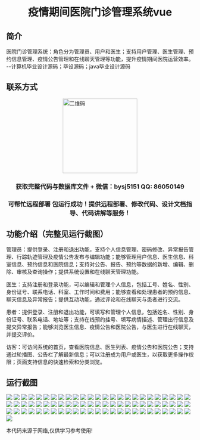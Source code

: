 <p><h1 align="center">疫情期间医院门诊管理系统vue</h1></p>

## 简介
医院门诊管理系统：角色分为管理员、用户和医生；支持用户管理、医生管理、预约信息管理、疫情公告管理和在线聊天管理等功能，提升疫情期间医院运营效率。    --计算机毕业设计源码；毕设源码；java毕业设计源码


## 联系方式
<img src="https://bs-1329754181.cos.ap-shanghai.myqcloud.com/wx.jpg" alt="二维码" style="display: block; margin: 0 auto;" width="200px">
<p><h3 align="center">获取完整代码与数据库文件 + 微信：bysj5151 QQ: 86050149</h3></p>
<p><h3 align="center">可帮忙远程部署 包运行成功！提供远程部署、修改代码、设计文档指导、代码讲解等服务！</h3></p>

## 功能介绍（完整见运行截图）
管理员：提供登录、注册和退出功能，支持个人信息管理、密码修改、异常报告管理、行踪轨迹管理及疫情公告发布与编辑功能；能够管理用户信息、医生信息、科室信息、预约信息和医院信息；支持对公告、报告、预约等数据的新增、编辑、删除、审核及查询操作；提供系统设置和在线聊天管理功能。

医生：支持注册和登录功能，可以编辑和管理个人信息，包括工号、姓名、性别、身份证号、联系电话、科室、工作时间和费用；能够查看和处理患者的预约信息、聊天信息及异常报告；提供互动功能，通过评论和在线聊天与患者进行交流。

患者：提供登录、注册和退出功能，可填写和管理个人信息，包括姓名、性别、身份证号、联系电话、地址等；支持在线预约挂号、填写病情描述、管理出行信息及提交异常报告；能够浏览医生信息、疫情公告和医院公告，与医生进行在线聊天，并提交评价。

访客：可访问系统的首页，查看医院信息、医生列表、疫情公告和医院公告；支持通过轮播图、公告栏了解最新信息；可以注册成为用户或医生，以获取更多操作权限；页面支持信息的快速检索和分类浏览。


## 运行截图
![](https://bs-1329754181.cos.ap-shanghai.myqcloud.com/ssm/PandemicHospitalOutpatientManagementSystem/img/001.jpg)
![](https://bs-1329754181.cos.ap-shanghai.myqcloud.com/ssm/PandemicHospitalOutpatientManagementSystem/img/002.jpg)
![](https://bs-1329754181.cos.ap-shanghai.myqcloud.com/ssm/PandemicHospitalOutpatientManagementSystem/img/003.jpg)
![](https://bs-1329754181.cos.ap-shanghai.myqcloud.com/ssm/PandemicHospitalOutpatientManagementSystem/img/004.jpg)
![](https://bs-1329754181.cos.ap-shanghai.myqcloud.com/ssm/PandemicHospitalOutpatientManagementSystem/img/005.jpg)
![](https://bs-1329754181.cos.ap-shanghai.myqcloud.com/ssm/PandemicHospitalOutpatientManagementSystem/img/006.jpg)
![](https://bs-1329754181.cos.ap-shanghai.myqcloud.com/ssm/PandemicHospitalOutpatientManagementSystem/img/007.jpg)
![](https://bs-1329754181.cos.ap-shanghai.myqcloud.com/ssm/PandemicHospitalOutpatientManagementSystem/img/008.jpg)
![](https://bs-1329754181.cos.ap-shanghai.myqcloud.com/ssm/PandemicHospitalOutpatientManagementSystem/img/009.jpg)
![](https://bs-1329754181.cos.ap-shanghai.myqcloud.com/ssm/PandemicHospitalOutpatientManagementSystem/img/010.jpg)
![](https://bs-1329754181.cos.ap-shanghai.myqcloud.com/ssm/PandemicHospitalOutpatientManagementSystem/img/011.jpg)
![](https://bs-1329754181.cos.ap-shanghai.myqcloud.com/ssm/PandemicHospitalOutpatientManagementSystem/img/012.jpg)
![](https://bs-1329754181.cos.ap-shanghai.myqcloud.com/ssm/PandemicHospitalOutpatientManagementSystem/img/013.jpg)
![](https://bs-1329754181.cos.ap-shanghai.myqcloud.com/ssm/PandemicHospitalOutpatientManagementSystem/img/014.jpg)
![](https://bs-1329754181.cos.ap-shanghai.myqcloud.com/ssm/PandemicHospitalOutpatientManagementSystem/img/015.jpg)
![](https://bs-1329754181.cos.ap-shanghai.myqcloud.com/ssm/PandemicHospitalOutpatientManagementSystem/img/016.jpg)
![](https://bs-1329754181.cos.ap-shanghai.myqcloud.com/ssm/PandemicHospitalOutpatientManagementSystem/img/017.jpg)
![](https://bs-1329754181.cos.ap-shanghai.myqcloud.com/ssm/PandemicHospitalOutpatientManagementSystem/img/018.jpg)
![](https://bs-1329754181.cos.ap-shanghai.myqcloud.com/ssm/PandemicHospitalOutpatientManagementSystem/img/019.jpg)
![](https://bs-1329754181.cos.ap-shanghai.myqcloud.com/ssm/PandemicHospitalOutpatientManagementSystem/img/020.jpg)
![](https://bs-1329754181.cos.ap-shanghai.myqcloud.com/ssm/PandemicHospitalOutpatientManagementSystem/img/021.jpg)
![](https://bs-1329754181.cos.ap-shanghai.myqcloud.com/ssm/PandemicHospitalOutpatientManagementSystem/img/022.jpg)
![](https://bs-1329754181.cos.ap-shanghai.myqcloud.com/ssm/PandemicHospitalOutpatientManagementSystem/img/023.jpg)
![](https://bs-1329754181.cos.ap-shanghai.myqcloud.com/ssm/PandemicHospitalOutpatientManagementSystem/img/024.jpg)
![](https://bs-1329754181.cos.ap-shanghai.myqcloud.com/ssm/PandemicHospitalOutpatientManagementSystem/img/025.jpg)
![](https://bs-1329754181.cos.ap-shanghai.myqcloud.com/ssm/PandemicHospitalOutpatientManagementSystem/img/026.jpg)
![](https://bs-1329754181.cos.ap-shanghai.myqcloud.com/ssm/PandemicHospitalOutpatientManagementSystem/img/027.jpg)
![](https://bs-1329754181.cos.ap-shanghai.myqcloud.com/ssm/PandemicHospitalOutpatientManagementSystem/img/028.jpg)
![](https://bs-1329754181.cos.ap-shanghai.myqcloud.com/ssm/PandemicHospitalOutpatientManagementSystem/img/029.jpg)
![](https://bs-1329754181.cos.ap-shanghai.myqcloud.com/ssm/PandemicHospitalOutpatientManagementSystem/img/030.jpg)
![](https://bs-1329754181.cos.ap-shanghai.myqcloud.com/ssm/PandemicHospitalOutpatientManagementSystem/img/031.jpg)
![](https://bs-1329754181.cos.ap-shanghai.myqcloud.com/ssm/PandemicHospitalOutpatientManagementSystem/img/032.jpg)
![](https://bs-1329754181.cos.ap-shanghai.myqcloud.com/ssm/PandemicHospitalOutpatientManagementSystem/img/033.jpg)
![](https://bs-1329754181.cos.ap-shanghai.myqcloud.com/ssm/PandemicHospitalOutpatientManagementSystem/img/034.jpg)
![](https://bs-1329754181.cos.ap-shanghai.myqcloud.com/ssm/PandemicHospitalOutpatientManagementSystem/img/035.jpg)
![](https://bs-1329754181.cos.ap-shanghai.myqcloud.com/ssm/PandemicHospitalOutpatientManagementSystem/img/036.jpg)
![](https://bs-1329754181.cos.ap-shanghai.myqcloud.com/ssm/PandemicHospitalOutpatientManagementSystem/img/037.jpg)
![](https://bs-1329754181.cos.ap-shanghai.myqcloud.com/ssm/PandemicHospitalOutpatientManagementSystem/img/038.jpg)
![](https://bs-1329754181.cos.ap-shanghai.myqcloud.com/ssm/PandemicHospitalOutpatientManagementSystem/img/039.jpg)
![](https://bs-1329754181.cos.ap-shanghai.myqcloud.com/ssm/PandemicHospitalOutpatientManagementSystem/img/040.jpg)
![](https://bs-1329754181.cos.ap-shanghai.myqcloud.com/ssm/PandemicHospitalOutpatientManagementSystem/img/041.jpg)
![](https://bs-1329754181.cos.ap-shanghai.myqcloud.com/ssm/PandemicHospitalOutpatientManagementSystem/img/042.jpg)
![](https://bs-1329754181.cos.ap-shanghai.myqcloud.com/ssm/PandemicHospitalOutpatientManagementSystem/img/043.jpg)
![](https://bs-1329754181.cos.ap-shanghai.myqcloud.com/ssm/PandemicHospitalOutpatientManagementSystem/img/044.jpg)
![](https://bs-1329754181.cos.ap-shanghai.myqcloud.com/ssm/PandemicHospitalOutpatientManagementSystem/img/045.jpg)
![](https://bs-1329754181.cos.ap-shanghai.myqcloud.com/ssm/PandemicHospitalOutpatientManagementSystem/img/046.jpg)
![](https://bs-1329754181.cos.ap-shanghai.myqcloud.com/ssm/PandemicHospitalOutpatientManagementSystem/img/047.jpg)
![](https://bs-1329754181.cos.ap-shanghai.myqcloud.com/ssm/PandemicHospitalOutpatientManagementSystem/img/048.jpg)
![](https://bs-1329754181.cos.ap-shanghai.myqcloud.com/ssm/PandemicHospitalOutpatientManagementSystem/img/049.jpg)
![](https://bs-1329754181.cos.ap-shanghai.myqcloud.com/ssm/PandemicHospitalOutpatientManagementSystem/img/050.jpg)
![](https://bs-1329754181.cos.ap-shanghai.myqcloud.com/ssm/PandemicHospitalOutpatientManagementSystem/img/051.jpg)
![](https://bs-1329754181.cos.ap-shanghai.myqcloud.com/ssm/PandemicHospitalOutpatientManagementSystem/img/052.jpg)
![](https://bs-1329754181.cos.ap-shanghai.myqcloud.com/ssm/PandemicHospitalOutpatientManagementSystem/img/053.jpg)
![](https://bs-1329754181.cos.ap-shanghai.myqcloud.com/ssm/PandemicHospitalOutpatientManagementSystem/img/054.jpg)
![](https://bs-1329754181.cos.ap-shanghai.myqcloud.com/ssm/PandemicHospitalOutpatientManagementSystem/img/055.jpg)
![](https://bs-1329754181.cos.ap-shanghai.myqcloud.com/ssm/PandemicHospitalOutpatientManagementSystem/img/056.jpg)
![](https://bs-1329754181.cos.ap-shanghai.myqcloud.com/ssm/PandemicHospitalOutpatientManagementSystem/img/057.jpg)
![](https://bs-1329754181.cos.ap-shanghai.myqcloud.com/ssm/PandemicHospitalOutpatientManagementSystem/img/058.jpg)
![](https://bs-1329754181.cos.ap-shanghai.myqcloud.com/ssm/PandemicHospitalOutpatientManagementSystem/img/059.jpg)
![](https://bs-1329754181.cos.ap-shanghai.myqcloud.com/ssm/PandemicHospitalOutpatientManagementSystem/img/060.jpg)
![](https://bs-1329754181.cos.ap-shanghai.myqcloud.com/ssm/PandemicHospitalOutpatientManagementSystem/img/061.jpg)
![](https://bs-1329754181.cos.ap-shanghai.myqcloud.com/ssm/PandemicHospitalOutpatientManagementSystem/img/062.jpg)
![](https://bs-1329754181.cos.ap-shanghai.myqcloud.com/ssm/PandemicHospitalOutpatientManagementSystem/img/063.jpg)
![](https://bs-1329754181.cos.ap-shanghai.myqcloud.com/ssm/PandemicHospitalOutpatientManagementSystem/img/064.jpg)
![](https://bs-1329754181.cos.ap-shanghai.myqcloud.com/ssm/PandemicHospitalOutpatientManagementSystem/img/065.jpg)
![](https://bs-1329754181.cos.ap-shanghai.myqcloud.com/ssm/PandemicHospitalOutpatientManagementSystem/img/066.jpg)
![](https://bs-1329754181.cos.ap-shanghai.myqcloud.com/ssm/PandemicHospitalOutpatientManagementSystem/img/067.jpg)
![](https://bs-1329754181.cos.ap-shanghai.myqcloud.com/ssm/PandemicHospitalOutpatientManagementSystem/img/068.jpg)
![](https://bs-1329754181.cos.ap-shanghai.myqcloud.com/ssm/PandemicHospitalOutpatientManagementSystem/img/069.jpg)
![](https://bs-1329754181.cos.ap-shanghai.myqcloud.com/ssm/PandemicHospitalOutpatientManagementSystem/img/070.jpg)
![](https://bs-1329754181.cos.ap-shanghai.myqcloud.com/ssm/PandemicHospitalOutpatientManagementSystem/img/071.jpg)
![](https://bs-1329754181.cos.ap-shanghai.myqcloud.com/ssm/PandemicHospitalOutpatientManagementSystem/img/072.jpg)
![](https://bs-1329754181.cos.ap-shanghai.myqcloud.com/ssm/PandemicHospitalOutpatientManagementSystem/img/073.jpg)
![](https://bs-1329754181.cos.ap-shanghai.myqcloud.com/ssm/PandemicHospitalOutpatientManagementSystem/img/074.jpg)
![](https://bs-1329754181.cos.ap-shanghai.myqcloud.com/ssm/PandemicHospitalOutpatientManagementSystem/img/075.jpg)
![](https://bs-1329754181.cos.ap-shanghai.myqcloud.com/ssm/PandemicHospitalOutpatientManagementSystem/img/076.jpg)

<p>本代码来源于网络,仅供学习参考使用!</p>
